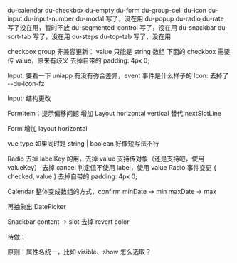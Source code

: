 du-calendar
du-checkbox
du-empty
du-form
du-group-cell
du-icon
du-input
du-input-number
du-modal 写了，没在用
du-popup
du-radio
du-rate 写了没在用，暂时不放
du-segmented-control 写了，没在用
du-snackbar
du-sort-tab 写了，没在用
du-steps
du-top-tab 写了，没在用

checkbox group 非兼容更新：
value 只能是 string 数组
下面的 checkbox 需要传 value，原来有歧义
去掉自带的 padding: 4px 0;

Input: 要看一下 uniapp 有没有弥合差异，event 事件是什么样子的
Icon: 去掉了 --du-icon-fz

Input: 结构更改

FormItem：提示偏移问题
增加 Layout horizontal vertical 替代 nextSlotLine

Form
增加 layout horizontal


vue type 如果同时是 string | boolean 好像短写法不行

Radio
去掉 labelKey 的用，去掉 value 支持传对象（还是支持吧，使用 valueKey）
去掉 cancel
判定值不使用 label，使用 value
Radio 事件变更 { checked, value }
去掉自带的 padding: 4px 0;

Calendar
整体变成数组的方式，confirm
minDate -> min
maxDate -> max

再抽象出 DatePicker

Snackbar
content -> slot
去掉 revert color

待做：

原则：属性名统一，比如 visible、show 怎么选取？